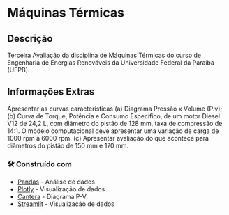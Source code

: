 # Máquinas Térmicas


## Descrição

Terceira Avaliação da disciplina de Máquinas Térmicas do curso de Engenharia de Energias Renováveis da Universidade Federal da Paraíba (UFPB).

## Informações Extras 

Apresentar as curvas características (a) Diagrama Pressão x Volume (P.v); (b) Curva de Torque, 
Potência e Consumo Específico, de um motor Diesel V12 de 24,2 L, com diâmetro do pistão de 128 
mm, taxa de compressão de 14:1. O modelo computacional deve apresentar uma variação de carga 
de 1000 rpm à 6000 rpm. (c) Apresentar avaliação do que acontece para diâmetros do pistão de 150 
mm e 170 mm. 

### 🛠️ Construído com

* [Pandas](https://pandas.pydata.org/docs/) - Análise de dados
* [Plotly](https://plotly.com/python/) - Visualização de dados
* [Cantera](https://cantera.org/dev/examples/python/reactors/ic_engine.html) - Diagrama P-V
* [Streamlit](https://streamlit.io/) - Visualização de dados
